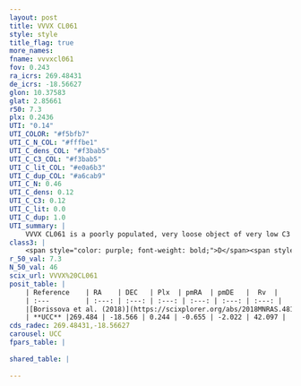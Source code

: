 ```yaml
---
layout: post
title: VVVX CL061
style: style
title_flag: true
more_names: 
fname: vvvxcl061
fov: 0.243
ra_icrs: 269.48431
de_icrs: -18.56627
glon: 10.37583
glat: 2.85661
r50: 7.3
plx: 0.2436
UTI: "0.14"
UTI_COLOR: "#f5bfb7"
UTI_C_N_COL: "#fffbe1"
UTI_C_dens_COL: "#f3bab5"
UTI_C_C3_COL: "#f3bab5"
UTI_C_lit_COL: "#e0a6b3"
UTI_C_dup_COL: "#a6cab9"
UTI_C_N: 0.46
UTI_C_dens: 0.12
UTI_C_C3: 0.12
UTI_C_lit: 0.0
UTI_C_dup: 1.0
UTI_summary: |
    VVVX CL061 is a poorly populated, very loose object of very low C3 quality. It is rarely studied in the literature, with no articles listed in the last 7 years.
class3: |
    <span style="color: purple; font-weight: bold;">D</span><span style="color: red; font-weight: bold;">C</span>
r_50_val: 7.3
N_50_val: 46
scix_url: VVVX%20CL061
posit_table: |
    | Reference    | RA    | DEC   | Plx  | pmRA  | pmDE   |  Rv  |
    | :---         | :---: | :---: | :---: | :---: | :---: | :---: |
    |[Borissova et al. (2018)](https://scixplorer.org/abs/2018MNRAS.481.3902B) | 269.431 | -18.542 | -- | -- | -- | -- |
    | **UCC** |269.484 | -18.566 | 0.244 | -0.655 | -2.022 | 42.097 | 
cds_radec: 269.48431,-18.56627
carousel: UCC
fpars_table: |
    
shared_table: |
    
---
```

